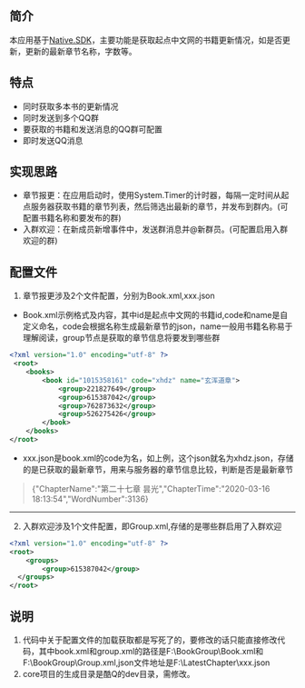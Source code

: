## 简介

本应用基于[Native.SDK](https://github.com/Jie2GG/Native.Framework)，主要功能是获取起点中文网的书籍更新情况，如是否更新，更新的最新章节名称，字数等。

## 特点

* 同时获取多本书的更新情况
* 同时发送到多个QQ群
* 要获取的书籍和发送消息的QQ群可配置
* 即时发送QQ消息

## 实现思路
* 章节报更：在应用启动时，使用System.Timer的计时器，每隔一定时间从起点服务器获取书籍的章节列表，然后筛选出最新的章节，并发布到群内。(可配置书籍名称和要发布的群)
* 入群欢迎：在新成员新增事件中，发送群消息并@新群员。(可配置启用入群欢迎的群)

## 配置文件

1. 章节报更涉及2个文件配置，分别为Book.xml,xxx.json
* Book.xml示例格式及内容，其中id是起点中文网的书籍id,code和name是自定义命名，code会根据名称生成最新章节的json，name一般用书籍名称易于理解阅读，group节点是获取的章节信息将要发到哪些群
```xml
<?xml version="1.0" encoding="utf-8" ?>
 <root>
    <books>
		<book id="1015358161" code="xhdz" name="玄浑道章">
			<group>221827649</group>
			<group>615387042</group>
			<group>762873632</group>
			<group>526275426</group>
		</book>		
	</books>
</root>
```

* xxx.json是book.xml的code为名，如上例，这个json就名为xhdz.json，存储的是已获取的最新章节，用来与服务器的章节信息比较，判断是否是最新章节
> {"ChapterName":"第二十七章 昙光","ChapterTime":"2020-03-16 18:13:54","WordNumber":3136}
---
2. 入群欢迎涉及1个文件配置，即Group.xml,存储的是哪些群启用了入群欢迎
```xml 
<?xml version="1.0" encoding="utf-8" ?>
<root>
    <groups>
		<group>615387042</group>
  </groups>
</root>
```

## 说明
1. 代码中关于配置文件的加载获取都是写死了的，要修改的话只能直接修改代码，其中book.xml和group.xml的路径是F:\BookGroup\Book.xml和F:\BookGroup\Group.xml,json文件地址是F:\LatestChapter\xxx.json
2. core项目的生成目录是酷Q的dev目录，需修改。
